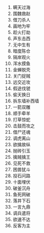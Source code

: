 1. 瞒天过海
2. 围魏救赵
3. 借刀杀人
4. 画地为牢
5. 趁火打劫
6. 声东击西
7. 无中生有
8. 暗度陈仓
9. 隔岸观火
10. 浑水摸鱼
11. 金蝉脱壳
12. 关门捉贼
13. 远交近攻
14. 假途伐虢
15. 偷天换日
16. 拆东墙补西墙
17. 一箭双雕
18. 顺手牵羊
19. 打草惊蛇
20. 击鼓而攻之
21. 借尸还魂
22. 调虎离山
23. 欲擒故纵
24. 抛砖引玉
25. 擒贼擒王
26. 见死不救
27. 困兽犹斗
28. 投石问路
29. 十面埋伏
30. 破釜沉舟
31. 鱼死网破
32. 落井下石
33. 一言九鼎
34. 调兵遣将
35. 欲速不达
36. 反客为主